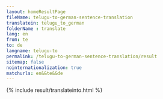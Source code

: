 ```yaml
---
layout: homeResultPage
fileName: telugu-to-german-sentence-translation
translatein: telugu_to_german
folderName : translate
lang: en
from: te
to: de
langname: telugu-to
permalink: /telugu-to-german-sentence-translation/result
sitemap: false
nointernationalization: true
matchurls: en&&te&&de
---
```

{% include result/translateinto.html %}

<script src="/js/result/translation.js" data-foldername="{{page.folderName}}" data-lang="{{page.lang}}"></script>
